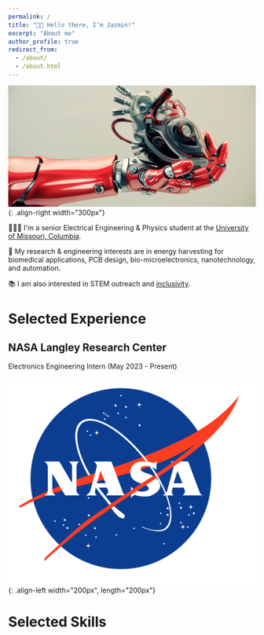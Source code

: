 ```yaml
---
permalink: /
title: "👋🏼 Hello there, I’m Jazmin!"
excerpt: "About me"
author_profile: true
redirect_from: 
  - /about/
  - /about.html
---
```


![biomedical engineering picture](/images/biomedeng.png){: .align-right width="300px"}

👩🏽‍💻 I'm a senior Electrical Engineering & Physics student at the [University of Missouri, Columbia](https://missouri.edu/).

🔬 My research & engineering interests are in energy harvesting for biomedical applications, PCB design, bio-microelectronics, nanotechnology, and automation. 

📚 I am also interested in STEM outreach and [inclusivity](https://engineering.missouri.edu/2022/a-family-away-from-home-feeling-at-mizzou-engineering/). 

Selected Experience
======
## NASA Langley Research Center
Electronics Engineering Intern (May 2023 - Present)


![nasa logo](/images/nasalogo.png){: .align-left width="200px", length="200px"}


Selected Skills
======

